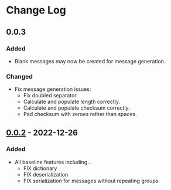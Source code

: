 # Change Log

## 0.0.3
### Added
- Blank messages may now be created for message generation.
### Changed
- Fix message generation issues:
	- Fix doubled separator.
	- Calculate and populate length correctly.
	- Calculate and populate checksum correctly.
	- Pad checksum with zeroes rather than spaces.

## [0.0.2] - 2022-12-26
### Added
- All baseline features including...
	- FIX dictionary
	- FIX deserialization
	- FIX serialization for messages without repeating groups

[0.0.2]: https://github.com/AgalmicVentures/HumanTime/releases/tag/0.0.2

